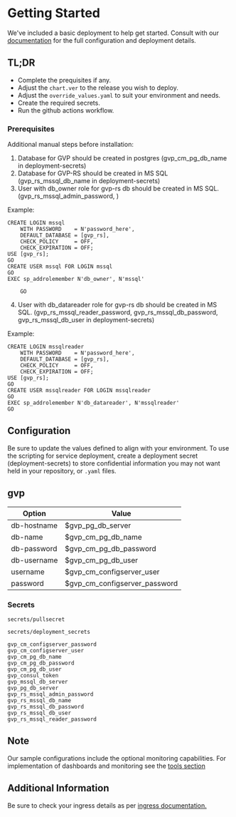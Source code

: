 # Getting Started
We've included a basic deployment to help get started.
Consult with our [documentation](https://all.docs.genesys.com/GVP/Current/GVPPEGuide/Overview) for the full configuration and deployment details.

## TL;DR
- Complete the prequisites if any.
- Adjust the `chart.ver` to the release you wish to deploy.
- Adjust the `override_values.yaml` to suit your environment and needs.
- Create the required secrets.
- Run the github actions workflow.


### Prerequisites

Additional manual steps before installation:


1. Database for GVP should be created in postgres (gvp_cm_pg_db_name in deployment-secrets)
2. Database for GVP-RS should be created in MS SQL (gvp_rs_mssql_db_name in deployment-secrets)
3. User with db_owner role for gvp-rs db should be created in MS SQL. (gvp_rs_mssql_admin_password, )
   
Example:
```
CREATE LOGIN mssql 
    WITH PASSWORD    = N'password_here',
    DEFAULT_DATABASE = [gvp_rs],
    CHECK_POLICY     = OFF,
    CHECK_EXPIRATION = OFF;
USE [gvp_rs];
GO
CREATE USER mssql FOR LOGIN mssql
GO
EXEC sp_addrolemember N'db_owner', N'mssql'

    GO
```
4. User with db_datareader role for gvp-rs db should be created in MS SQL. (gvp_rs_mssql_reader_password, gvp_rs_mssql_db_password, gvp_rs_mssql_db_user in deployment-secrets)

Example:
```
CREATE LOGIN mssqlreader 
    WITH PASSWORD    = N'password_here',
    DEFAULT_DATABASE = [gvp_rs],
    CHECK_POLICY     = OFF,
    CHECK_EXPIRATION = OFF;
USE [gvp_rs];
GO
CREATE USER mssqlreader FOR LOGIN mssqlreader
GO
EXEC sp_addrolemember N'db_datareader', N'mssqlreader'
GO
```




## Configuration

Be sure to update the values defined to align with your environment.
To use the scripting for service deployment, create a deployment secret (deployment-secrets) to store confidential information you may not want held in your repository, or `.yaml` files. 

gvp
--
|Option|Value|
|-|-|
db-hostname |  $gvp_pg_db_server
db-name     |  $gvp_cm_pg_db_name
db-password |  $gvp_cm_pg_db_password
db-username |  $gvp_cm_pg_db_user
username    |  $gvp_cm_configserver_user
password    |  $gvp_cm_configserver_password

### Secrets

`secrets/pullsecret`

`secrets/deployment_secrets`
```
gvp_cm_configserver_password
gvp_cm_configserver_user
gvp_cm_pg_db_name
gvp_cm_pg_db_password
gvp_cm_pg_db_user
gvp_consul_token
gvp_mssql_db_server
gvp_pg_db_server
gvp_rs_mssql_admin_password
gvp_rs_mssql_db_name
gvp_rs_mssql_db_password
gvp_rs_mssql_db_user
gvp_rs_mssql_reader_password
```

## Note
Our sample configurations include the optional monitoring capabilities. For implementation of dashboards and monitoring see the [tools section](/tools)

## Additional Information

Be sure to check your ingress details as per [ingress documentation.](/doc/ingress.md) 


